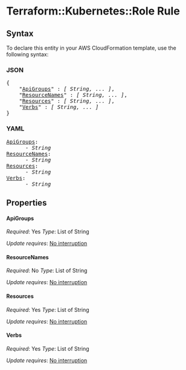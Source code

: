 # Terraform::Kubernetes::Role Rule

## Syntax

To declare this entity in your AWS CloudFormation template, use the following syntax:

### JSON

<pre>
{
    "<a href="#apigroups" title="ApiGroups">ApiGroups</a>" : <i>[ String, ... ]</i>,
    "<a href="#resourcenames" title="ResourceNames">ResourceNames</a>" : <i>[ String, ... ]</i>,
    "<a href="#resources" title="Resources">Resources</a>" : <i>[ String, ... ]</i>,
    "<a href="#verbs" title="Verbs">Verbs</a>" : <i>[ String, ... ]</i>
}
</pre>

### YAML

<pre>
<a href="#apigroups" title="ApiGroups">ApiGroups</a>: <i>
      - String</i>
<a href="#resourcenames" title="ResourceNames">ResourceNames</a>: <i>
      - String</i>
<a href="#resources" title="Resources">Resources</a>: <i>
      - String</i>
<a href="#verbs" title="Verbs">Verbs</a>: <i>
      - String</i>
</pre>

## Properties

#### ApiGroups

_Required_: Yes
_Type_: List of String

_Update requires_: [No interruption](https://docs.aws.amazon.com/AWSCloudFormation/latest/UserGuide/using-cfn-updating-stacks-update-behaviors.html#update-no-interrupt)

#### ResourceNames

_Required_: No
_Type_: List of String

_Update requires_: [No interruption](https://docs.aws.amazon.com/AWSCloudFormation/latest/UserGuide/using-cfn-updating-stacks-update-behaviors.html#update-no-interrupt)

#### Resources

_Required_: Yes
_Type_: List of String

_Update requires_: [No interruption](https://docs.aws.amazon.com/AWSCloudFormation/latest/UserGuide/using-cfn-updating-stacks-update-behaviors.html#update-no-interrupt)

#### Verbs

_Required_: Yes
_Type_: List of String

_Update requires_: [No interruption](https://docs.aws.amazon.com/AWSCloudFormation/latest/UserGuide/using-cfn-updating-stacks-update-behaviors.html#update-no-interrupt)


